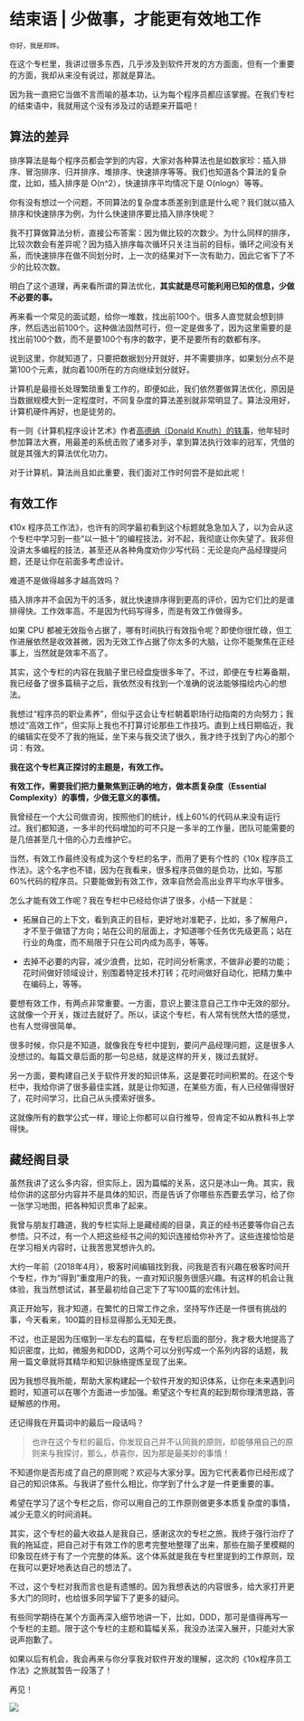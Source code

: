 # 结束语 | 少做事，才能更有效地工作

    你好，我是郑晔。

在这个专栏里，我讲过很多东西，几乎涉及到软件开发的方方面面，但有一个重要的方面，我却从来没有说过，那就是算法。

因为我一直把它当做不言而喻的基本功，认为每个程序员都应该掌握。在我们专栏的结束语中，我就用这个没有涉及过的话题来开篇吧！

## 算法的差异

排序算法是每个程序员都会学到的内容，大家对各种算法也是如数家珍：插入排序、冒泡排序、归并排序、堆排序、快速排序等等。我们也知道各个算法的复杂度，比如，插入排序是 O(n^2），快速排序平均情况下是 O(nlogn）等等。

你有没有想过一个问题，不同算法的复杂度本质差别到底是什么呢？我们就以插入排序和快速排序为例，为什么快速排序要比插入排序快呢？

我不打算做算法分析，直接公布答案：因为做比较的次数少。为什么同样的排序，比较次数会有差异呢？因为插入排序每次循环只关注当前的目标，循环之间没有关系，而快速排序在做不同划分时，上一次的结果对下一次有助力，因此它省下了不少的比较次数。

明白了这个道理，再来看所谓的算法优化，**其实就是尽可能利用已知的信息，少做不必要的事。**

再来看一个常见的面试题，给你一堆数，找出前100个。很多人直觉就会想到排序，然后选出前100个。这种做法固然可行，但一定是做多了，因为这里需要的是找出前100个数，而不是要100个有序的数字，更不是要所有的数都有序。

说到这里，你就知道了，只要把数据划分开就好，并不需要排序，如果划分点不是第100个元素，就向着100所在的方向继续划分就好。

计算机是最擅长处理繁琐重复工作的，即便如此，我们依然要做算法优化，原因是当数据规模大到一定程度时，不同复杂度的算法差别就非常明显了。算法没用好，计算机硬件再好，也是徒劳的。

有一则《计算机程序设计艺术》作者[高德纳（Donald Knuth）的轶事](http://book.douban.com/subject/10432364/)，他年轻时参加算法大赛，用最差的系统击败了诸多对手，拿到算法执行效率的冠军，凭借的就是其强大的算法优化功力。

对于计算机，算法尚且如此重要，我们面对工作时何尝不是如此呢！

## 有效工作

《10x 程序员工作法》，也许有的同学最初看到这个标题就急急加入了，以为会从这个专栏中学习到一些“以一抵十”的编程技法，对不起，我彻底让你失望了。我非但没讲太多编程的技法，甚至还从各种角度劝你少写代码：无论是向产品经理提问题，还是让你在前面多考虑设计。

难道不是做得越多才越高效吗？

插入排序并不会因为干的活多，就比快速排序得到更高的评价，因为它们比的是谁排得快。工作效率高，不是因为代码写得多，而是有效工作做得多。

如果 CPU 都被无效指令占据了，哪有时间执行有效指令呢？即使你很忙碌，但工作进展依然是收效甚微，因为无效工作占据了你太多的大脑，让你不能聚焦在正经事上，当然就是效率不高了。

其实，这个专栏的内容在我脑子里已经盘旋很多年了。不过，即便在专栏筹备期，我已经备了很多篇稿子之后，我依然没有找到一个准确的说法能够描绘内心的想法。

我想过“程序员的职业素养”，但似乎这会让专栏朝着职场行动指南的方向努力；我想过“高效工作”，但实际上我也不打算讨论那些工作技巧。直到上线日期临近，我的编辑实在受不了我的拖延，坐下来与我交流了很久，我才终于找到了内心的那个词：有效。

**我在这个专栏真正探讨的主题是，有效工作。**

**有效工作，需要我们把力量聚焦到正确的地方，做本质复杂度（Essential Complexity）的事情，少做无意义的事情。**

我曾经在一个大公司做咨询，按照他们的统计，线上60%的代码从来没有运行过。我们都知道，一多半的代码增加的可不只是一多半的工作量，团队可能需要的是几倍甚至几十倍的心力去维护它。

当然，有效工作最终没有成为这个专栏的名字，而用了更有个性的《10x 程序员工作法》。这个名字也不错，因为在我看来，很多程序员做的是负功，比如，写那60%代码的程序员。只要能做到有效工作，效率自然会高出业界平均水平很多。

怎么才能有效工作呢？我在专栏中已经给你讲了很多，小结一下就是：

*   拓展自己的上下文，看到真正的目标，更好地对准靶子，比如，多了解用户，才不至于做错了方向；站在公司的层面上，才知道哪个任务优先级更高；站在行业的角度，而不局限于只在公司内成为高手，等等。
    
*   去掉不必要的内容，减少浪费，比如，花时间分析需求，不做非必要的功能；花时间做好领域设计，别围着特定技术打转；花时间做好自动化，把精力集中在编码上，等等。
    

要想有效工作，有两点非常重要。一方面，意识上要注意自己工作中无效的部分。这就像一个开关，拨过去就好了。所以，读这个专栏，有人常有恍然大悟的感觉，也有人觉得很简单。

很多时候，你只是不知道，就像我在专栏中提到，要问产品经理问题，这是很多人没想过的。每篇文章后面的那一句总结，就是这样的开关，拨过去就好。

另一方面，要构建自己关于软件开发的知识体系，这是要花时间积累的。在这个专栏中，我给你讲了很多最佳实践，就是让你知道，在某些方面，有人已经做得很好了，花时间学习，比自己从头摸索好很多。

这就像所有的数学公式一样，理论上你都可以自行推导，但肯定不如从教科书上学得快。

## 藏经阁目录

虽然我讲了这么多内容，但实际上，因为篇幅的关系，这只是冰山一角。其实，我给你讲的这部分内容并不是具体的知识，而是告诉了你哪些东西要去学习，给了你一张学习地图，把各种知识贯串了起来。

我曾与朋友打趣道，我的专栏实际上是藏经阁的目录，真正的经书还要等你自己去参悟。只不过，有一个人把这些经书之间的知识连接给你补齐了。这些连接恰恰是在学习相关内容时，让我苦思冥想许久的。

大约一年前（2018年4月），极客时间编辑找到我，问我是否有兴趣在极客时间开个专栏，作为“得到”重度用户的我，一直对知识服务很感兴趣。有这样的机会让我体验，我当然想试试，甚至最初给自己定下了写100篇的宏伟计划。

真正开始写，我才知道，在繁忙的日常工作之余，坚持写作还是一件很有挑战的事，今天看来，100篇的目标显得那么无知无畏。

不过，也正是因为压缩到一半左右的篇幅，在专栏后面的部分，我才极大地提高了知识密度，比如，微服务和DDD，这两个可以分别写成一个系列内容的话题，我用一篇文章就将其精华和知识脉络提炼呈现了出来。

因为我想尽我所能，帮助大家构建起一个软件开发的知识体系，让你在未来遇到问题时，知道可以在哪个方面进一步加强。希望这个专栏真的起到帮你理清思路，答疑解惑的作用。

还记得我在开篇词中的最后一段话吗？

> 也许在这个专栏的最后，你发现自己并不认同我的原则，却能够用自己的原则来与我探讨，那么，恭喜你，因为那是最美妙的事情！

不知道你是否形成了自己的原则呢？欢迎与大家分享。因为它代表着你已经形成了自己的知识体系。与我讲了些什么相比，你学到了什么才是一件更重要的事。

希望在学习了这个专栏之后，你可以用自己的工作原则做更多本质复杂度的事情，减少无意义的时间消耗。

其实，这个专栏的最大收益人是我自己，感谢这次的专栏之旅，我终于强行治疗了我的拖延症，把自己对于有效工作的思考完整地整理了出来，那些在脑子里模糊的印象现在终于有了一个完整的体系。这个体系就是我在专栏里提到的工作原则，现在我可以更好地表达自己的想法了。

不过，这个专栏对我而言也是有遗憾的。因为我想表达的内容很多，给大家打开更多大门的同时，也给很多同学留下了更多的疑问。

有些同学期待在某个方面再深入细节地讲一下，比如，DDD，那可是值得再写一个专栏的主题。限于这个专栏的主题和篇幅关系，我没办法深入展开，只能对大家说声抱歉了。

如果以后有机会，我会再来与你分享我对软件开发的理解，这次的《10x程序员工作法》之旅就暂告一段落了！

再见！

[![](https://static001.geekbang.org/resource/image/a8/1a/a89ba340ba096c375c1b84403c78121a.jpg)](http://jinshuju.net/f/4b8yu2)
    